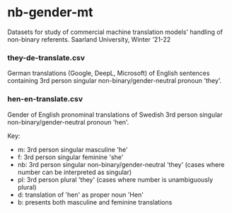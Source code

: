 # nb-gender-mt
Datasets for study of commercial machine translation models' handling of non-binary referents. 
Saarland University, Winter '21-22

### they-de-translate.csv
German translations (Google, DeepL, Microsoft) of English sentences containing 3rd person singular non-binary/gender-neutral pronoun 'they'.

### hen-en-translate.csv
Gender of English pronominal translations of Swedish 3rd person singular non-binary/gender-neutral pronoun 'hen'.

Key:
- m: 3rd person singular masculine 'he'
- f: 3rd person singular feminine 'she'
- nb: 3rd person singular non-binary/gender-neutral 'they' (cases where number can be interpreted as singular)
- pl: 3rd person plural 'they' (cases where number is unambiguously plural)
- d: translation of 'hen' as proper noun 'Hen'
- b: presents both masculine and feminine translations
 

